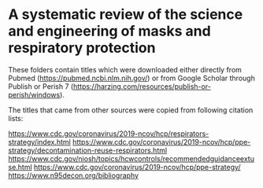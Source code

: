 # A systematic review of the science and engineering of masks and respiratory protection

These folders contain titles which were downloaded either directly from Pubmed (https://pubmed.ncbi.nlm.nih.gov/) or from Google Scholar through Publish or Perish 7 (https://harzing.com/resources/publish-or-perish/windows).

The titles that came from other sources were copied from following citation lists:

https://www.cdc.gov/coronavirus/2019-ncov/hcp/respirators-strategy/index.html
https://www.cdc.gov/coronavirus/2019-ncov/hcp/ppe-strategy/decontamination-reuse-respirators.html
https://www.cdc.gov/niosh/topics/hcwcontrols/recommendedguidanceextuse.html
https://www.cdc.gov/coronavirus/2019-ncov/hcp/ppe-strategy/
https://www.n95decon.org/bibliography
